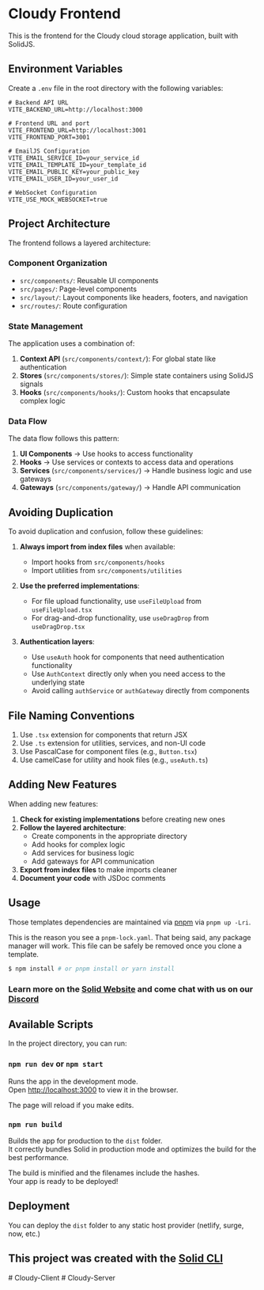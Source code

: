 # Cloudy Frontend

This is the frontend for the Cloudy cloud storage application, built with SolidJS.

## Environment Variables

Create a `.env` file in the root directory with the following variables:

```
# Backend API URL
VITE_BACKEND_URL=http://localhost:3000

# Frontend URL and port
VITE_FRONTEND_URL=http://localhost:3001
VITE_FRONTEND_PORT=3001

# EmailJS Configuration
VITE_EMAIL_SERVICE_ID=your_service_id
VITE_EMAIL_TEMPLATE_ID=your_template_id
VITE_EMAIL_PUBLIC_KEY=your_public_key
VITE_EMAIL_USER_ID=your_user_id

# WebSocket Configuration
VITE_USE_MOCK_WEBSOCKET=true
```

## Project Architecture

The frontend follows a layered architecture:

### Component Organization

- `src/components/`: Reusable UI components
- `src/pages/`: Page-level components
- `src/layout/`: Layout components like headers, footers, and navigation
- `src/routes/`: Route configuration

### State Management

The application uses a combination of:

1. **Context API** (`src/components/context/`): For global state like authentication
2. **Stores** (`src/components/stores/`): Simple state containers using SolidJS signals
3. **Hooks** (`src/components/hooks/`): Custom hooks that encapsulate complex logic

### Data Flow

The data flow follows this pattern:

1. **UI Components** → Use hooks to access functionality
2. **Hooks** → Use services or contexts to access data and operations
3. **Services** (`src/components/services/`) → Handle business logic and use gateways
4. **Gateways** (`src/components/gateway/`) → Handle API communication

## Avoiding Duplication

To avoid duplication and confusion, follow these guidelines:

1. **Always import from index files** when available:
   - Import hooks from `src/components/hooks`
   - Import utilities from `src/components/utilities`

2. **Use the preferred implementations**:
   - For file upload functionality, use `useFileUpload` from `useFileUpload.tsx`
   - For drag-and-drop functionality, use `useDragDrop` from `useDragDrop.tsx`

3. **Authentication layers**:
   - Use `useAuth` hook for components that need authentication functionality
   - Use `AuthContext` directly only when you need access to the underlying state
   - Avoid calling `authService` or `authGateway` directly from components

## File Naming Conventions

1. Use `.tsx` extension for components that return JSX
2. Use `.ts` extension for utilities, services, and non-UI code
3. Use PascalCase for component files (e.g., `Button.tsx`)
4. Use camelCase for utility and hook files (e.g., `useAuth.ts`)

## Adding New Features

When adding new features:

1. **Check for existing implementations** before creating new ones
2. **Follow the layered architecture**:
   - Create components in the appropriate directory
   - Add hooks for complex logic
   - Add services for business logic
   - Add gateways for API communication
3. **Export from index files** to make imports cleaner
4. **Document your code** with JSDoc comments

## Usage

Those templates dependencies are maintained via [pnpm](https://pnpm.io) via `pnpm up -Lri`.

This is the reason you see a `pnpm-lock.yaml`. That being said, any package manager will work. This file can be safely be removed once you clone a template.

```bash
$ npm install # or pnpm install or yarn install
```

### Learn more on the [Solid Website](https://solidjs.com) and come chat with us on our [Discord](https://discord.com/invite/solidjs)

## Available Scripts

In the project directory, you can run:

### `npm run dev` or `npm start`

Runs the app in the development mode.<br>
Open [http://localhost:3000](http://localhost:3000) to view it in the browser.

The page will reload if you make edits.<br>

### `npm run build`

Builds the app for production to the `dist` folder.<br>
It correctly bundles Solid in production mode and optimizes the build for the best performance.

The build is minified and the filenames include the hashes.<br>
Your app is ready to be deployed!

## Deployment

You can deploy the `dist` folder to any static host provider (netlify, surge, now, etc.)

## This project was created with the [Solid CLI](https://github.com/solidjs-community/solid-cli)
#   C l o u d y - C l i e n t 
 
 #   C l o u d y - S e r v e r  
 